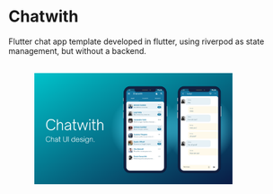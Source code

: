 # Chatwith

Flutter chat app template developed in flutter, using riverpod as state management, but without a backend.

<br />
<div>
  &emsp;&emsp;&emsp;
  <img src="https://github.com/flaviopopoff/chatwith/blob/main/doc/screenshots/chatwith.png" alt="Chatwith" width="70%">
</div>
<br />
